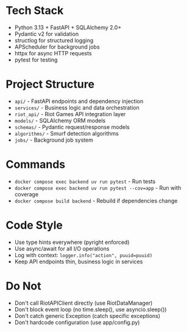 # Tech Stack
- Python 3.13 + FastAPI + SQLAlchemy 2.0+
- Pydantic v2 for validation
- structlog for structured logging
- APScheduler for background jobs
- httpx for async HTTP requests
- pytest for testing

# Project Structure
- `api/` - FastAPI endpoints and dependency injection
- `services/` - Business logic and data orchestration
- `riot_api/` - Riot Games API integration layer
- `models/` - SQLAlchemy ORM models
- `schemas/` - Pydantic request/response models
- `algorithms/` - Smurf detection algorithms
- `jobs/` - Background job system

# Commands
- `docker compose exec backend uv run pytest` - Run tests
- `docker compose exec backend uv run pytest --cov=app` - Run with coverage
- `docker compose build backend` - Rebuild if dependencies change

# Code Style
- Use type hints everywhere (pyright enforced)
- Use async/await for all I/O operations
- Log with context: `logger.info("action", puuid=puuid)`
- Keep API endpoints thin, business logic in services

# Do Not
- Don't call RiotAPIClient directly (use RiotDataManager)
- Don't block event loop (no time.sleep(), use asyncio.sleep())
- Don't catch generic Exception (catch specific exceptions)
- Don't hardcode configuration (use app/config.py)
